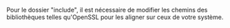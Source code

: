 Pour le dossier "include", il est nécessaire de modifier les chemins des bibliothèques telles qu'OpenSSL pour les aligner sur ceux de votre système.
